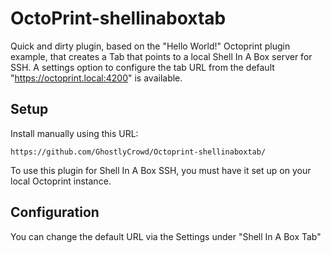 # OctoPrint-shellinaboxtab

Quick and dirty plugin, based on the "Hello World!" Octoprint plugin example, that creates a Tab that points to a local Shell In A Box server for SSH. A settings option to configure the tab URL from the default "https://octoprint.local:4200" is available.

## Setup


Install manually using this URL:

    https://github.com/GhostlyCrowd/Octoprint-shellinaboxtab/

To use this plugin for Shell In A Box SSH, you must have it set up on your local Octoprint instance.

## Configuration

You can change the default URL via the Settings under "Shell In A Box Tab"
